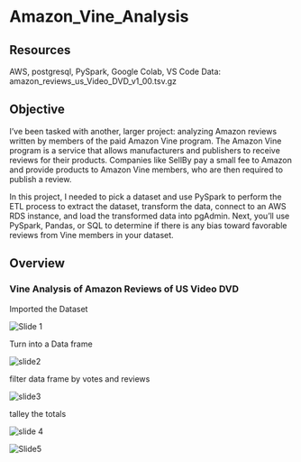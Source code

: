 # Amazon_Vine_Analysis
 
 ## Resources

 AWS, postgresql, PySpark, Google Colab, VS Code
 Data: amazon_reviews_us_Video_DVD_v1_00.tsv.gz

 ## Objective

 I’ve been tasked with another, larger project: analyzing Amazon reviews written by members of the paid Amazon Vine program. The Amazon Vine program is a service that allows manufacturers and publishers to receive reviews for their products. Companies like SellBy pay a small fee to Amazon and provide products to Amazon Vine members, who are then required to publish a review.

In this project, I needed to pick a dataset and use PySpark to perform the ETL process to extract the dataset, transform the data, connect to an AWS RDS instance, and load the transformed data into pgAdmin. Next, you’ll use PySpark, Pandas, or SQL to determine if there is any bias toward favorable reviews from Vine members in your dataset.


## Overview
### Vine Analysis of Amazon Reviews of US Video DVD

Imported the Dataset

![Slide 1](https://user-images.githubusercontent.com/82338072/129496789-9758d6fc-51ec-4ed7-9b48-2007c69f84cb.PNG)

Turn into a Data frame 

![slide2](https://user-images.githubusercontent.com/82338072/129496795-2e4d85c8-8573-4865-b184-dca14c21ef59.PNG)

filter data frame by votes and reviews

![slide3](https://user-images.githubusercontent.com/82338072/129496798-e5c00612-be02-463b-974c-96a3ab335d83.PNG)

talley the totals

![slide 4](https://user-images.githubusercontent.com/82338072/129496806-c4137caa-d695-4920-9d3a-766f432c75dd.PNG)

![Slide5](https://user-images.githubusercontent.com/82338072/129496808-888dcc29-fba4-42c2-bf50-86ca0ea6d24a.PNG)


